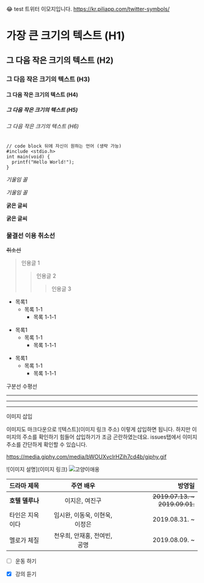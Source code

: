 😂 test
트위터 이모지입니다.
https://kr.piliapp.com/twitter-symbols/ 
# 가장 큰 크기의 텍스트 (H1)
## 그 다음 작은 크기의 텍스트 (H2)
### 그 다음 작은 크기의 텍스트 (H3)
#### 그 다음 작은 크기의 텍스트 (H4)
##### 그 다음 작은 크기의 텍스트 (H5)
###### 그 다음 작은 크기의 텍스트 (H6)


```
// code block 뒤에 자신이 원하는 언어 (생략 가능)
#include <stdio.h>
int main(void) {
  printf("Hello World!");
}
```

*기울임 꼴*

_기울임 꼴_

**굵은 글씨**

__굵은 글씨__

### 물결선 이용 취소선 
~~취소선~~

> 인용글 1
> > 인용글 2
> > > 인용글 3

+ 목록1
  + 목록 1-1
    + 목록 1-1-1


* 목록1
  * 목록 1-1
    * 목록 1-1-1

- 목록1
  - 목록 1-1
    - 목록 1-1-1

구분선 수평선 

___
***
___

이미지 삽입

이미지도 마크다운으로 ![텍스트](이미지 링크 주소) 이렇게 삽입하면 됩니다. 
하지만 이미지의 주소를 확인하기 힘들어 삽입하기가 조금 곤란하였는데요. 
issues탭에서 이미지 주소를 간단하게 확인할 수 있습니다.

https://media.giphy.com/media/bWOUXvclrHZih7cd4b/giphy.gif


![이미지 설명](이미지 링크)
![고양이애옹](https://cdn.pixabay.com/photo/2019/03/13/08/29/cat-4052454_1280.jpg)

| 드라마 제목 | 주연 배우 | 방영일 |
|:----------|:----------:|----------:|
| **호텔 델루나** | 이지은, 여진구 | ~~2019.07.13. ~ 2019.09.01.~~ |
| 타인은 지옥이다 | 임시완, 이동욱, 이현욱, 이정은 | 2019.08.31. ~ |
| 멜로가 체질 | 천우희, 안재홍, 전여빈, 공명 | 2019.08.09. ~ |



- [ ] 운동 하기
- [x] 강의 듣기






